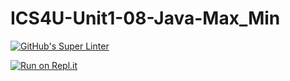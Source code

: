 # ICS4U-Unit1-08-Java-Max_Min
[![GitHub's Super Linter](https://github.com/Sean-McLeod/ICS4U-Unit1-08-Java-Max_Min/workflows/GitHub's%20Super%20Linter/badge.svg)](https://github.com/Sean-McLeod/ICS4U-Unit1-08-Java-Max_Min/actions)

[![Run on Repl.it](https://repl.it/badge/github/Sean-McLeod/ICS4U-Unit1-08-Java-Max_Min)](https://repl.it/github/ICS4U-Unit1-08-Java-Max_Min)
